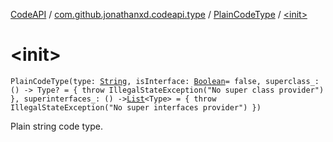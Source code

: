 [CodeAPI](../../index.md) / [com.github.jonathanxd.codeapi.type](../index.md) / [PlainCodeType](index.md) / [&lt;init&gt;](.)

# &lt;init&gt;

`PlainCodeType(type: `[`String`](https://kotlinlang.org/api/latest/jvm/stdlib/kotlin/-string/index.html)`, isInterface: `[`Boolean`](https://kotlinlang.org/api/latest/jvm/stdlib/kotlin/-boolean/index.html)` = false, superclass_: () -> Type? = { throw IllegalStateException("No super class provider") }, superinterfaces_: () -> `[`List`](https://kotlinlang.org/api/latest/jvm/stdlib/kotlin.collections/-list/index.html)`<Type> = { throw IllegalStateException("No super interfaces provider") })`

Plain string code type.

